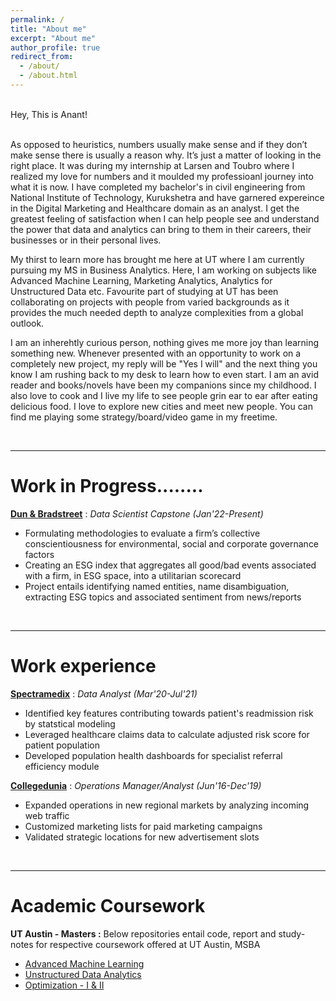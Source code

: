 ```yaml
---
permalink: /
title: "About me"
excerpt: "About me"
author_profile: true
redirect_from: 
  - /about/
  - /about.html
---
```


<br>Hey, This is Anant! <br><br>

As opposed to heuristics, numbers usually make sense and if they don’t make sense there is usually a reason why. It’s just a matter of looking in the right place. It was during my internship at Larsen and Toubro where I realized my love for numbers and it moulded my professioanl journey into what it is now. I have completed my bachelor's in civil engineering from National Institute of Technology, Kurukshetra and have garnered expereince in the Digital Marketing and Healthcare domain as an analyst. I get the greatest feeling of satisfaction when I can help people see and understand the power that data and analytics can bring to them in their careers, their businesses or in their personal lives.

My thirst to learn more has brought me here at UT where I am currently pursuing my MS in Business Analytics. Here, I am working on subjects like Advanced Machine Learning, Marketing Analytics, Analytics for Unstructured Data etc. Favourite part of studying at UT has been collaborating on projects with people from varied backgrounds as it provides the much needed depth to analyze complexities from a global outlook.

I am an inherehtly curious person, nothing gives me more joy than learning something new. Whenever presented with an opportunity to work on a completely new project, my reply will be "Yes I will" and the next thing you know I am rushing back to my desk to learn how to even start. I am an avid reader and books/novels have been my companions since my childhood. I also love to cook and I live my life to see people grin ear to ear after eating delicious food. I love to explore new cities and meet new people. You can find me playing some strategy/board/video game in my freetime.


<br>

---
# Work in Progress........
**[Dun & Bradstreet](https://www.dnb.com/)** : _Data Scientist Capstone (Jan'22-Present)_ <br>
  * Formulating methodologies to evaluate a firm’s collective conscientiousness for environmental, social and corporate governance factors
  * Creating an ESG index that aggregates all good/bad events associated with a firm, in ESG space, into a utilitarian scorecard
  * Project entails identifying named entities, name disambiguation, extracting ESG topics and associated sentiment from news/reports


<br>

---
# Work experience

**[Spectramedix](https://www.spectramedix.com/)** : _Data Analyst (Mar'20-Jul'21)_
  * Identified key features contributing towards patient's readmission risk by statstical modeling
  * Leveraged healthcare claims data to calculate adjusted risk score for patient population
  * Developed population health dashboards for specialist referral efficiency module

**[Collegedunia](https://collegedunia.com/)** : _Operations Manager/Analyst (Jun'16-Dec'19)_
  * Expanded operations in new regional markets by analyzing incoming web traffic
  * Customized marketing lists for paid marketing campaigns
  * Validated strategic locations for new advertisement slots


<br>

---


# Academic Coursework
**UT Austin - Masters :**
Below repositories entail code, report and study-notes for respective coursework offered at UT Austin, MSBA
  * [Advanced Machine Learning](https://github.com/abhinav-sharma-6167/Advanced-ML-and-XAI)
  * [Unstructured Data Analytics](https://github.com/abhinav-sharma-6167/Unstructured-Data-Analytics)
  * [Optimization - I & II](https://github.com/abhinav-sharma-6167/Optimization-I)



